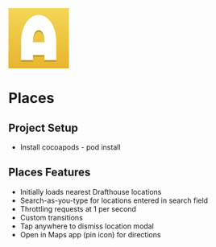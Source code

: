 ![GitHub Logo](/Places/Assets.xcassets/AppIcon.appiconset/Icon-App-60x60@2x.png)
# Places

## Project Setup
- Install cocoapods - pod install

## Places Features
- Initially loads nearest Drafthouse locations
- Search-as-you-type for locations entered in search field
- Throttling requests at 1 per second
- Custom transitions
- Tap anywhere to dismiss location modal
- Open in Maps app (pin icon) for directions
